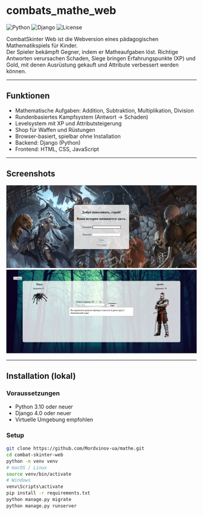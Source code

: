 # combats_mathe_web

![Python](https://img.shields.io/badge/python-3.10%2B-blue)
![Django](https://img.shields.io/badge/django-4.0%2B-green)
![License](https://img.shields.io/badge/license-MIT-green)

CombatSkinter Web ist die Webversion eines pädagogischen Mathematikspiels für Kinder.  
Der Spieler bekämpft Gegner, indem er Matheaufgaben löst. Richtige Antworten verursachen Schaden, Siege bringen Erfahrungspunkte (XP) und Gold, mit denen Ausrüstung gekauft und Attribute verbessert werden können.

---

## Funktionen
- Mathematische Aufgaben: Addition, Subtraktion, Multiplikation, Division
- Rundenbasiertes Kampfsystem (Antwort → Schaden)
- Levelsystem mit XP und Attributsteigerung
- Shop für Waffen und Rüstungen
- Browser-basiert, spielbar ohne Installation
- Backend: Django (Python)
- Frontend: HTML, CSS, JavaScript

---

## Screenshots
![Screenshot 1](assets/Screenshot_1.png)
![Screenshot 2](assets/Screenshot_2.png)

---

## Installation (lokal)

### Voraussetzungen
- Python 3.10 oder neuer
- Django 4.0 oder neuer
- Virtuelle Umgebung empfohlen

### Setup
```bash
git clone https://github.com/Mordvinov-ua/mathe.git
cd combat-skinter-web
python -m venv venv
# macOS / Linux
source venv/bin/activate
# Windows
venv\Scripts\activate
pip install -r requirements.txt
python manage.py migrate
python manage.py runserver